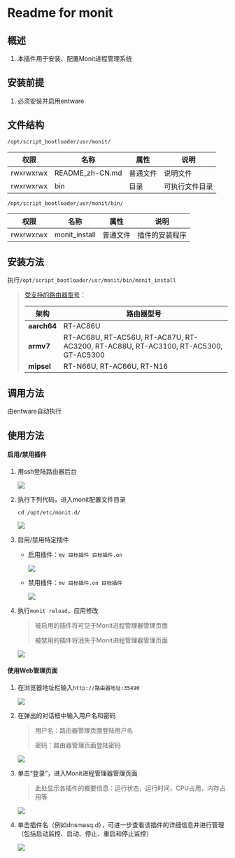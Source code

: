 # Readme for monit

## 概述

1. 本插件用于安装、配置Monit进程管理系统

## 安装前提

1. 必须安装并启用entware

## 文件结构

`/opt/script_bootloader/usr/monit/`

| 权限      | 名称      | 属性     | 说明           |
| --------- | --------- | -------- | -------------- |
| rwxrwxrwx | README_zh-CN.md | 普通文件 | 说明文件       |
| rwxrwxrwx | bin       | 目录     | 可执行文件目录 |

`/opt/script_bootloader/usr/monit/bin/`

| 权限      | 名称          | 属性     | 说明           |
| --------- | ------------- | -------- | -------------- |
| rwxrwxrwx | monit_install | 普通文件 | 插件的安装程序 |

## 安装方法

执行`/opt/script_bootloader/usr/monit/bin/monit_install`

   > [受支持的路由器型号](https://github.com/Entware/Entware/wiki/Install-on-Asus-stock-firmware)：
   >
   > | 架构        | 路由器型号                                                                         |
   > | ----------- | ---------------------------------------------------------------------------------- |
   > | **aarch64** | RT-AC86U                                                                           |
   > | **armv7**   | RT-AC68U, RT-AC56U, RT-AC87U, RT-AC3200, RT-AC88U, RT-AC3100, RT-AC5300, GT-AC5300 |
   > | **mipsel**  | RT-N66U, RT-AC66U, RT-N16                                                          |

## 调用方法

由entware自动执行

## 使用方法

#### 启用/禁用插件

1. 用ssh登陆路由器后台

   ![](../../../Documents_Assets/monit/enable_services/step1.jpg)

2. 执行下列代码，进入monit配置文件目录

   ```shell
   cd /opt/etc/monit.d/
   ```

   ![](../../../Documents_Assets/monit/enable_services/step2.jpg)

3. 启用/禁用特定插件

   - 启用插件：`mv 目标插件 目标插件.on`

     ![](../../../Documents_Assets/monit/enable_services/step3-1.jpg)

   - 禁用插件：`mv 目标插件.on 目标插件`

     ![](../../../Documents_Assets/monit/enable_services/step3-2.jpg)

4. 执行`monit reload`，应用修改

   > 被启用的插件将可见于Monit进程管理器管理页面
   >
   > 被禁用的插件将消失于Monit进程管理器管理页面

   ![](../../../Documents_Assets/monit/enable_services/step4.jpg)

#### 使用Web管理页面

1. 在浏览器地址栏输入`http://路由器地址:35490`

   ![](../../../Documents_Assets/monit/web/step1.jpg)

2. 在弹出的对话框中输入用户名和密码

   > 用户名：路由器管理页面登陆用户名
   >
   > 密码：路由器管理页面登陆密码

   ![](../../../Documents_Assets/monit/web/step2.jpg)

3. 单击“登录”，进入Monit进程管理器管理页面

   > 此处显示各插件的概要信息：运行状态，运行时间，CPU占用，内存占用等

   ![](../../../Documents_Assets/monit/web/step3.jpg)

4. 单击插件名（例如dnsmasq.d），可进一步查看该插件的详细信息并进行管理（包括启动监控、启动、停止、重启和停止监控）

   ![](../../../Documents_Assets/monit/web/step4.jpg)